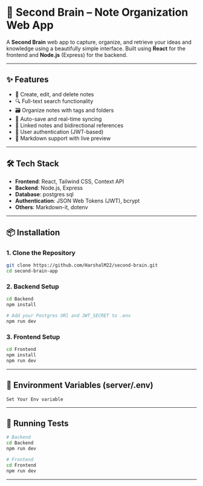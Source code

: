 # 🧠 Second Brain – Note Organization Web App

A **Second Brain** web app to capture, organize, and retrieve your ideas and knowledge using a beautifully simple interface. Built using **React** for the frontend and **Node.js** (Express) for the backend.

---

## ✨ Features

- 📝 Create, edit, and delete notes
- 🔍 Full-text search functionality
- 🗃 Organize notes with tags and folders
- 🔄 Auto-save and real-time syncing
- 🧠 Linked notes and bidirectional references
- 🔐 User authentication (JWT-based)
- 📁 Markdown support with live preview

---

## 🛠️ Tech Stack

- **Frontend**: React, Tailwind CSS, Context API
- **Backend**: Node.js, Express
- **Database**: postgres sql
- **Authentication**: JSON Web Tokens (JWT), bcrypt
- **Others**: Markdown-it, dotenv

---

## 📦 Installation

### 1. Clone the Repository

```bash
git clone https://github.com/HarshalM22/second-brain.git
cd second-brain-app
```

### 2. Backend Setup

```bash
cd Backend
npm install

# Add your Postgres URl and JWT_SECRET to .env
npm run dev
```

### 3. Frontend Setup

```bash
cd Frontend
npm install
npm run dev
```

---

## 🔐 Environment Variables (server/.env)

```env
Set Your Env variable 
```

---

## 🧪 Running Tests

```bash
# Backend
cd Backend
npm run dev

# Frontend
cd Frontend
npm run dev
```

---




